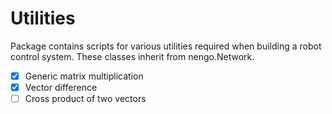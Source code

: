 # Utilities

Package contains scripts for various utilities required when building a robot control system.
These classes inherit from nengo.Network.

- [x] Generic matrix multiplication
- [x] Vector difference
- [ ] Cross product of two vectors

